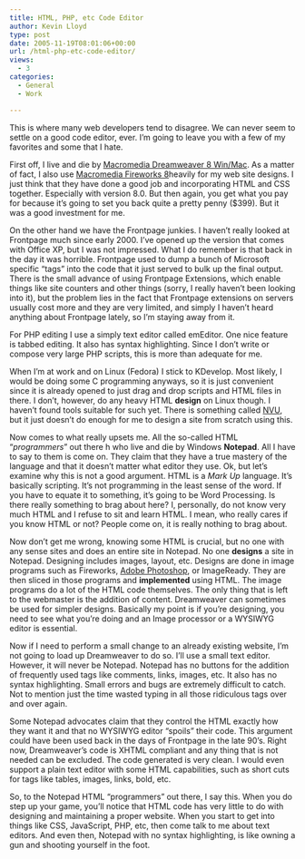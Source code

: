 ```yaml
---
title: HTML, PHP, etc Code Editor
author: Kevin Lloyd
type: post
date: 2005-11-19T08:01:06+00:00
url: /html-php-etc-code-editor/
views:
  - 3
categories:
  - General
  - Work

---
```

This is where many web developers tend to disagree. We can never seem to settle on a good code editor, ever. I&#8217;m going to leave you with a few of my favorites and some that I hate.

First off, I live and die by [Macromedia Dreamweaver 8 Win/Mac][1]. As a matter of fact, I also use [Macromedia Fireworks 8][2]heavily for my web site designs. I just think that they have done a good job and incorporating HTML and CSS together. Especially with version 8.0. But then again, you get what you pay for because it&#8217;s going to set you back quite a pretty penny ($399). But it was a good investment for me.

On the other hand we have the Frontpage junkies. I haven&#8217;t really looked at Frontpage much since early 2000. I&#8217;ve opened up the version that comes with Office XP, but I was not impressed. What I do remember is that back in the day it was horrible. Frontpage used to dump a bunch of Microsoft specific &#8220;tags&#8221; into the code that it just served to bulk up the final output. There is the small advance of using Frontpage Extensions, which enable things like site counters and other things (sorry, I really haven&#8217;t been looking into it), but the problem lies in the fact that Frontpage extensions on servers usually cost more and they are very limited, and simply I haven&#8217;t heard anything about Frontpage lately, so I&#8217;m staying away from it.

For PHP editing I use a simply text editor called emEditor. One nice feature is tabbed editing. It also has syntax highlighting. Since I don&#8217;t write or compose very large PHP scripts, this is more than adequate for me.

When I&#8217;m at work and on Linux (Fedora) I stick to KDevelop. Most likely, I would be doing some C programming anyways, so it is just convenient since it is already opened to just drag and drop scripts and HTML files in there. I don&#8217;t, however, do any heavy HTML **design** on Linux though. I haven&#8217;t found tools suitable for such yet. There is something called [NVU][3], but it just doesn&#8217;t do enough for me to design a site from scratch using this.
  
<!--more-->


  
Now comes to what really upsets me. All the so-called HTML &#8220;_programmers_&#8221; out there h who live and die by Windows **Notepad**. All I have to say to them is come on. They claim that they have a true mastery of the language and that it doesn&#8217;t matter what editor they use. Ok, but let&#8217;s examine why this is not a good argument. HTML is a _Mark Up_ language. It&#8217;s basically scripting. It&#8217;s not programming in the least sense of the word. If you have to equate it to something, it&#8217;s going to be Word Processing. Is there really something to brag about here? I, personally, do not know very much HTML and I refuse to sit and learn HTML. I mean, who really cares if you know HTML or not? People come on, it is really nothing to brag about.

Now don&#8217;t get me wrong, knowing some HTML is crucial, but no one with any sense sites and does an entire site in Notepad. No one **designs** a site in Notepad. Designing includes images, layout, etc. Designs are done in image programs such as Fireworks, [Adobe Photoshop][4], or ImageReady. They are then sliced in those programs and **implemented** using HTML. The image programs do a lot of the HTML code themselves. The only thing that is left to the webmaster is the addition of content. Dreamweaver can sometimes be used for simpler designs. Basically my point is if you&#8217;re designing, you need to see what you&#8217;re doing and an Image processor or a WYSIWYG editor is essential.

Now if I need to perform a small change to an already existing website, I&#8217;m not going to load up Dreamweaver to do so. I&#8217;ll use a small text editor. However, it will never be Notepad. Notepad has no buttons for the addition of frequently used tags like comments, links, images, etc. It also has no syntax highlighting. Small errors and bugs are extremely difficult to catch. Not to mention just the time wasted typing in all those ridiculous tags over and over again.

Some Notepad advocates claim that they control the HTML exactly how they want it and that no WYSIWYG editor &#8220;spoils&#8221; their code. This argument could have been used back in the days of Frontpage in the late 90&#8217;s. Right now, Dreamweaver&#8217;s code is XHTML compliant and any thing that is not needed can be excluded. The code generated is very clean. I would even support a plain text editor with some HTML capabilities, such as short cuts for tags like tables, images, links, bold, etc.

So, to the Notepad HTML &#8220;programmers&#8221; out there, I say this. When you do step up your game, you&#8217;ll notice that HTML code has very little to do with designing and maintaining a proper website. When you start to get into things like CSS, JavaScript, PHP, etc, then come talk to me about text editors. And even then, Notepad with no syntax highlighting, is like owning a gun and shooting yourself in the foot.

 [1]: http://www.amazon.com/exec/obidos/redirect?tag=bazwebdevelop-20%26link_code=xm2%26camp=2025%26creative=165953%26path=http://www.amazon.com/gp/redirect.html%253fASIN=B000ALM5Y8%2526tag=bazwebdevelop-20%2526lcode=xm2%2526cID=2025%2526ccmID=165953%2526location=/o/ASIN/B000ALM5Y8%25253FSubscriptionId=0EMV44A9A5YT1RVDGZ82 "View product details at Amazon"
 [2]: http://www.amazon.com/exec/obidos/redirect?tag=bazwebdevelop-20%26link_code=xm2%26camp=2025%26creative=165953%26path=http://www.amazon.com/gp/redirect.html%253fASIN=B000AP6J96%2526tag=bazwebdevelop-20%2526lcode=xm2%2526cID=2025%2526ccmID=165953%2526location=/o/ASIN/B000AP6J96%25253FSubscriptionId=0EMV44A9A5YT1RVDGZ82 "View product details at Amazon"
 [3]: http://www.nvu.com
 [4]: http://www.amazon.com/exec/obidos/redirect?tag=bazwebdevelop-20%26link_code=xm2%26camp=2025%26creative=165953%26path=http://www.amazon.com/gp/redirect.html%253fASIN=B00081I76A%2526tag=bazwebdevelop-20%2526lcode=xm2%2526cID=2025%2526ccmID=165953%2526location=/o/ASIN/B00081I76A%25253FSubscriptionId=0EMV44A9A5YT1RVDGZ82 "View product details at Amazon"